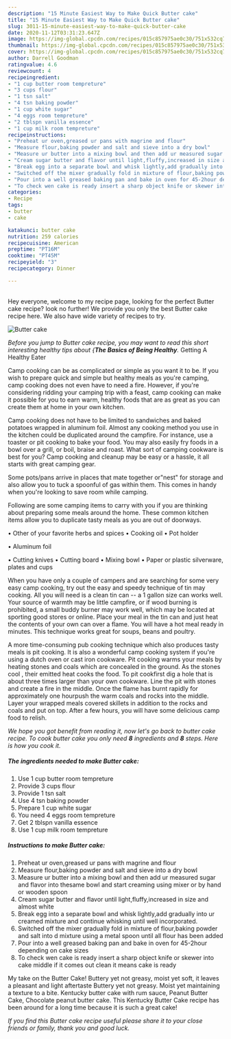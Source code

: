 ```yaml
---
description: "15 Minute Easiest Way to Make Quick Butter cake"
title: "15 Minute Easiest Way to Make Quick Butter cake"
slug: 3011-15-minute-easiest-way-to-make-quick-butter-cake
date: 2020-11-12T03:31:23.647Z
image: https://img-global.cpcdn.com/recipes/015c857975ae0c30/751x532cq70/butter-cake-recipe-main-photo.jpg
thumbnail: https://img-global.cpcdn.com/recipes/015c857975ae0c30/751x532cq70/butter-cake-recipe-main-photo.jpg
cover: https://img-global.cpcdn.com/recipes/015c857975ae0c30/751x532cq70/butter-cake-recipe-main-photo.jpg
author: Darrell Goodman
ratingvalue: 4.6
reviewcount: 4
recipeingredient:
- "1 cup butter room tempreture"
- "3 cups flour"
- "1 tsn salt"
- "4 tsn baking powder"
- "1 cup white sugar"
- "4 eggs room tempreture"
- "2 tblspn vanilla essence"
- "1 cup milk room tempreture"
recipeinstructions:
- "Preheat ur oven,greased ur pans with magrine and flour"
- "Measure flour,baking powder and salt and sieve into a dry bowl"
- "Measure ur butter into a mixing bowl and then add ur measured sugar and flavor into thesame bowl and start creaming using mixer or by hand or wooden spoon"
- "Cream sugar butter and flavor until light,fluffy,increased in size and almost white"
- "Break egg into a separate bowl and whisk lightly,add gradually into ur creamed mixture and continue whisking until well incorporated."
- "Switched off the mixer gradually fold in mixture of flour,baking powder and salt into d mixture using a metal spoon until all flour has been added"
- "Pour into a well greased baking pan and bake in oven for 45-2hour depending on cake sizes"
- "To check wen cake is ready insert a sharp object knife or skewer into cake middle if it comes out clean it means cake is ready"
categories:
- Recipe
tags:
- butter
- cake

katakunci: butter cake 
nutrition: 259 calories
recipecuisine: American
preptime: "PT16M"
cooktime: "PT45M"
recipeyield: "3"
recipecategory: Dinner

---
```

<br>
Hey everyone, welcome to my recipe page, looking for the perfect Butter cake recipe? look no further! We provide you only the best Butter cake recipe here. We also have wide variety of recipes to try.
<br>


![Butter cake](https://img-global.cpcdn.com/recipes/015c857975ae0c30/751x532cq70/butter-cake-recipe-main-photo.jpg)

<i>Before you jump to Butter cake recipe, you may want to read this short interesting healthy tips about {<strong>The Basics of Being Healthy</strong>.</i>
Getting A Healthy Eater

    
Camp cooking can be as complicated or simple as you want it to be. If you wish to prepare quick and simple but healthy meals as you're camping, camp cooking does not even have to need a fire. However, if you're considering ridding your camping trip with a feast, camp cooking can make it possible for you to earn warm, healthy foods that are as great as you can create them at home in your own kitchen.

Camp cooking does not have to be limited to sandwiches and baked potatoes wrapped in aluminum foil.  Almost any cooking method you use in the kitchen could be duplicated around the campfire. For instance, use a toaster or pit cooking to bake your food. You may also easily fry foods in a bowl over a grill, or boil, braise and roast. What sort of camping cookware is best for you? Camp cooking and cleanup may be easy or a hassle, it all starts with great camping gear.

Some pots/pans arrive in places that mate together or"nest" for storage and also allow you to tuck a spoonful of gas within them. This comes in handy when you're looking to save room while camping.

Following are some camping items to carry with you if you are thinking about preparing some meals around the home. These common kitchen items allow you to duplicate tasty meals as you are out of doorways.


• Other of your favorite herbs and spices
• Cooking oil
• Pot holder

• Aluminum foil

• Cutting knives
• Cutting board
• Mixing bowl
• Paper or plastic silverware, plates and cups

When you have only a couple of campers and are searching for some very easy camp cooking, try out the easy and speedy technique of tin may cooking. All you will need is a clean tin can -- a 1 gallon size can works well. Your source of warmth may be little campfire, or if wood burning is prohibited, a small buddy burner may work well, which may be located at sporting good stores or online. Place your meal in the tin can and just heat the contents of your own can over a flame. You will have a hot meal ready in minutes.  This technique works great for soups, beans and poultry.

A more time-consuming pub cooking technique which also produces tasty meals is pit cooking.  It is also a wonderful camp cooking system if you're using a dutch oven or cast iron cookware. Pit cooking warms your meals by heating stones and coals which are concealed in the ground. As the stones cool , their emitted heat cooks the food. To pit cookfirst dig a hole that is about three times larger than your own cookware. Line the pit with stones and create a fire in the middle. Once the flame has burnt rapidly for approximately one hourpush the warm coals and rocks into the middle. Layer your wrapped meals covered skillets in addition to the rocks and coals and put on top. After a few hours, you will have some delicious camp food to relish.


<i>We hope you got benefit from reading it, now let's go back to butter cake recipe. To cook butter cake you only need <strong>8</strong> ingredients and <strong>8</strong> steps. Here is how you cook it.
</i>

##### The ingredients needed to make Butter cake:

1. Use 1 cup butter room tempreture
1. Provide 3 cups flour
1. Provide 1 tsn salt
1. Use 4 tsn baking powder
1. Prepare 1 cup white sugar
1. You need 4 eggs room tempreture
1. Get 2 tblspn vanilla essence
1. Use 1 cup milk room tempreture


##### Instructions to make Butter cake:

1. Preheat ur oven,greased ur pans with magrine and flour
1. Measure flour,baking powder and salt and sieve into a dry bowl
1. Measure ur butter into a mixing bowl and then add ur measured sugar and flavor into thesame bowl and start creaming using mixer or by hand or wooden spoon
1. Cream sugar butter and flavor until light,fluffy,increased in size and almost white
1. Break egg into a separate bowl and whisk lightly,add gradually into ur creamed mixture and continue whisking until well incorporated.
1. Switched off the mixer gradually fold in mixture of flour,baking powder and salt into d mixture using a metal spoon until all flour has been added
1. Pour into a well greased baking pan and bake in oven for 45-2hour depending on cake sizes
1. To check wen cake is ready insert a sharp object knife or skewer into cake middle if it comes out clean it means cake is ready


My take on the Butter Cake! Buttery yet not greasy, moist yet soft, it leaves a pleasant and light aftertaste Buttery yet not greasy. Moist yet maintaining a texture to a bite. Kentucky butter cake with rum sauce, Peanut Butter Cake, Chocolate peanut butter cake. This Kentucky Butter Cake recipe has been around for a long time because it is such a great cake! 

<i>If you find this Butter cake recipe useful please share it to your close friends or family, thank you and good luck.</i>

